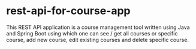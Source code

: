 # rest-api-for-course-app
This REST API application is a course management tool written using Java and Spring Boot using which one can see / get all courses or specific course, add new course, edit existing courses and delete specific course.
